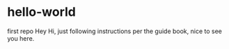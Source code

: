 # hello-world
first repo
Hey Hi, just following instructions per the guide book, nice to see you here.
